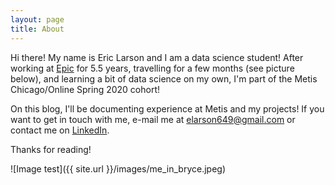 ```yaml
---
layout: page
title: About
---
```


Hi there! My name is Eric Larson and I am a data science student! After working at [Epic](https://www.epic.com/) for 5.5 years, travelling for a few months (see picture below), and learning a bit of data science on my own, I'm part of the Metis Chicago/Online Spring 2020 cohort!

On this blog, I'll be documenting experience at Metis and my projects! If you want to get in touch with me, e-mail me at [elarson649@gmail.com](mailto:elarson649@gmail.com) or contact me on [LinkedIn](https://www.linkedin.com/in/elarson649/).

Thanks for reading!

![Image test]({{ site.url }}/images/me_in_bryce.jpeg)
